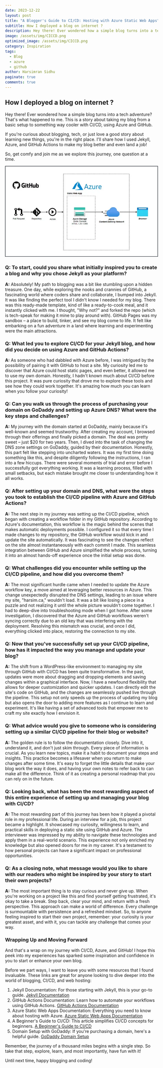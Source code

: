 ```yaml
---
date: 2023-12-22
layout: post
title: "A Blogger's Guide to CI/CD: Hosting with Azure Static Web Apps"
subtitle: How I deployed a blog on internet ?
description: Hey there! Ever wondered how a simple blog turns into a tech adventure? That's what happened to me. This is a story about taking my blog from a basic setup to something way cooler with CI/CD, using Azure and GitHub.
image: /assets/img/CICCD.png
optimized_image: /assets/img/CICCD.png
category: Inspiration
tags:
  - Blog
  - azure
  - github
author: Harsimran Sidhu
paginate: true
comments: true
---
```

## How I deployed a blog on internet ?
Hey there! Ever wondered how a simple blog turns into a tech adventure? That's what happened to me. This is a story about taking my blog from a basic setup to something way cooler with CI/CD, using Azure and GitHub.

If you're curious about blogging, tech, or just love a good story about learning new things, you're in the right place. I'll share how I used Jekyll, Azure, and GitHub Actions to make my blog better and even land a job!

So, get comfy and join me as we explore this journey, one question at a time.

![CI/CD Blog Map](/assets/img/map.PNG)

### Q: To start, could you share what initially inspired you to create a blog and why you chose Jekyll as your platform?

**A:** Absolutely! My path to blogging was a bit like stumbling upon a hidden treasure. One day, while exploring the nooks and crannies of GitHub, a fascinating world where coders share and collaborate, I bumped into Jekyll. It was like finding the perfect tool I didn't know I needed for my blog. There was this ready-made template, kind of like a ready-to-cook meal, and it instantly clicked with me. I thought, "Why not?" and forked the repo (which is tech-speak for making it mine to play around with). GitHub Pages was my sandbox – a place to build, tinker, and see my blog come to life. It felt like embarking on a fun adventure in a land where learning and experimenting were the main attractions.

### Q: What led you to explore CI/CD for your Jekyll blog, and how did you decide on using Azure and GitHub Actions?

**A:** As someone who had dabbled with Azure before, I was intrigued by the possibility of pairing it with GitHub to host a site. My curiosity led me to discover that Azure could host static pages, and even better, it allowed me to use my own domain. Honestly, I hadn't known much about CI/CD before this project. It was pure curiosity that drove me to explore these tools and see how they could work together. It's amazing how much you can learn when you follow your curiosity!

### Q: Can you walk us through the process of purchasing your domain on GoDaddy and setting up Azure DNS? What were the key steps and challenges?

**A:** My journey with the domain started at GoDaddy, mainly because it's well-known and seemed trustworthy. After creating my account, I browsed through their offerings and finally picked a domain. The deal was pretty sweet – just $20 for two years. Then, I dived into the task of changing the DNS zone settings on GoDaddy, guided by their documentation. Honestly, this part felt like stepping into uncharted waters. It was my first time doing something like this, and despite diligently following the instructions, I ran into a few hiccups. There were several moments of trial and error before I successfully got everything working. It was a learning process, filled with small setbacks, but each mistake brought me closer to understanding how it all works.

### Q: After setting up your domain and DNS, what were the steps you took to establish the CI/CD pipeline with Azure and GitHub Actions?

**A:** The next step in my journey was setting up the CI/CD pipeline, which began with creating a workflow folder in my GitHub repository. According to Azure's documentation, this workflow is the magic behind the scenes that makes automatic deployments possible. I configured it so that every time I made changes to my repository, the GitHub workflow would kick in and update the site automatically. It was fascinating to see the changes reflect on the site almost instantaneously with each commit I made. This seamless integration between GitHub and Azure simplified the whole process, turning it into an almost hands-off experience once the initial setup was done.

### Q: What challenges did you encounter while setting up the CI/CD pipeline, and how did you overcome them?

**A:** The most significant hurdle came when I needed to update the Azure workflow key, a move aimed at leveraging better resources in Azure. This change unexpectedly disrupted the DNS settings, leading to an issue where my site, "harsim.ca," wouldn't load. It was a bit like losing a piece in a puzzle and not realizing it until the whole picture wouldn't come together. I had to deep-dive into troubleshooting mode when I got home. After some investigation, I discovered that the Azure and GitHub workflows weren't syncing correctly due to an old key that was interfering with the deployment. Resolving this mismatch was crucial, and once I did, everything clicked into place, restoring the connection to my site.

### Q: Now that you've successfully set up your CI/CD pipeline, how has it impacted the way you manage and update your blog?

**A:** The shift from a WordPress-like environment to managing my site through GitHub with CI/CD has been quite transformative. In the past, updates were more about dragging and dropping elements and saving changes within a graphical interface. Now, I have a newfound flexibility that allows for deeper customization and quicker updates. I can directly edit the site's code on GitHub, and the changes are seamlessly pushed live through the pipeline. This setup not only speeds up the process of updating my blog but also opens the door to adding more features as I continue to learn and experiment. It's like having a set of advanced tools that empower me to craft my site exactly how I envision it.

### Q: What advice would you give to someone who is considering setting up a similar CI/CD pipeline for their blog or website?

**A:** The golden rule is to follow the documentation closely. Dive into it, understand it, and don't just skim through. Every piece of information is crucial. As you learn new topics, make it a habit to document your steps and insights. This practice becomes a lifesaver when you return to make changes after some time. It's easy to forget the little details that make your blog work the way it does, and having your own notes to refer back to can make all the difference. Think of it as creating a personal roadmap that you can rely on in the future.

### Q: Looking back, what has been the most rewarding aspect of this entire experience of setting up and managing your blog with CI/CD?

**A:** The most rewarding part of this journey has been how it played a pivotal role in my professional life. During an interview for a job, this project became a highlight. It showcased my curiosity, willingness to learn, and practical skills in deploying a static site using GitHub and Azure. The interviewer was impressed by my ability to navigate these technologies and apply them in a real-world scenario. This experience not only enriched my knowledge but also opened doors for me in my career. It's a testament to how personal projects can have a significant impact on professional opportunities.

### Q: As a closing note, what message would you like to share with our readers who might be inspired by your story to start their own projects?

**A:** The most important thing is to stay curious and never give up. When you're working on a project like this and find yourself getting frustrated, it's okay to take a break. Step back, clear your mind, and return with a fresh perspective. This approach can make a world of difference. Every challenge is surmountable with persistence and a refreshed mindset. So, to anyone feeling inspired to start their own project, remember: your curiosity is your greatest asset, and with it, you can tackle any challenge that comes your way.

### Wrapping Up and Moving Forward
And that's a wrap on my journey with CI/CD, Azure, and GitHub! I hope this peek into my experiences has sparked some inspiration and confidence in you to start or enhance your own blog.

Before we part ways, I want to leave you with some resources that I found invaluable. These links are great for anyone looking to dive deeper into the world of blogging, CI/CD, and web hosting:

1. Jekyll Documentation: For those starting with Jekyll, this is your go-to guide. [Jekyll Documentation](https://jekyllrb.com/docs/)
2. GitHub Actions Documentation: Learn how to automate your workflows using GitHub Actions. [GitHub Actions Documentation](https://docs.github.com/en/actions)
3. Azure Static Web Apps Documentation: Everything you need to know about hosting with Azure. [Azure Static Web Apps Documentation](https://learn.microsoft.com/en-us/azure/static-web-apps/)
4. A Beginner's Guide to CI/CD: This article simplifies CI/CD concepts for beginners. [A Beginner's Guide to CI/CD](https://github.blog/2022-06-03-a-beginners-guide-to-ci-cd-and-automation-on-github/)
5. Domain Setup with GoDaddy: If you're purchasing a domain, here's a helpful guide. [GoDaddy Domain Setup
](https://ghost.org/help/godaddy-domain-setup-guide/)

Remember, the journey of a thousand miles begins with a single step. So take that step, explore, learn, and most importantly, have fun with it!

Until next time, happy blogging and coding!
